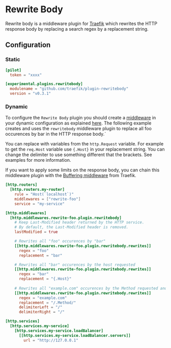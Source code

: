 # Rewrite Body

Rewrite body is a middleware plugin for [Traefik](https://github.com/traefik/traefik) which rewrites the HTTP response body
by replacing a search regex by a replacement string.

## Configuration

### Static

```toml
[pilot]
  token = "xxxx"

[experimental.plugins.rewritebody]
  modulename = "github.com/traefik/plugin-rewritebody"
  version = "v0.3.1"
```

### Dynamic

To configure the `Rewrite Body` plugin you should create a [middleware](https://docs.traefik.io/middlewares/overview/) in 
your dynamic configuration as explained [here](https://docs.traefik.io/middlewares/overview/). The following example creates
and uses the `rewritebody` middleware plugin to replace all foo occurences by bar in the HTTP response body.`

You can replace with variables from the `http.Request` variable. For example to get the `req.Host` variable use `{.Host}` in your
replacement string. You can change the delimiter to use something different that the brackets. See examples for more information.

If you want to apply some limits on the response body, you can chain this middleware plugin with the [Buffering middleware](https://docs.traefik.io/middlewares/buffering/) from Traefik.

```toml
[http.routers]
  [http.routers.my-router]
    rule = "Host(`localhost`)"
    middlewares = ["rewrite-foo"]
    service = "my-service"

[http.middlewares]
  [http.middlewares.rewrite-foo.plugin.rewritebody]
    # Keep Last-Modified header returned by the HTTP service.
    # By default, the Last-Modified header is removed.
    lastModified = true

    # Rewrites all "foo" occurences by "bar"
    [[http.middlewares.rewrite-foo.plugin.rewritebody.rewrites]]
      regex = "foo"
      replacement = "bar"

    # Rewrites all "bar" occurences by the host requested
    [[http.middlewares.rewrite-foo.plugin.rewritebody.rewrites]]
      regex = "bar"
      replacement = "{.Host}"
    
    # Rewrites all "example.com" occurences by the Method requested and by changing the delimiters
    [[http.middlewares.rewrite-foo.plugin.rewritebody.rewrites]]
      regex = "example.com"
      replacement = "/.Method/"
      delimiterLeft = "/"
      delimiterRight = "/"      

[http.services]
  [http.services.my-service]
    [http.services.my-service.loadBalancer]
      [[http.services.my-service.loadBalancer.servers]]
        url = "http://127.0.0.1"
```
